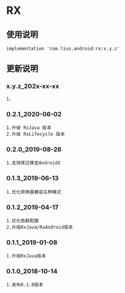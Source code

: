﻿RX
===

使用说明
---
```
implementation 'com.liux.android:rx:x.y.z'
```

更新说明
---
### x.y.z_202x-xx-xx
    1.

### 0.2.1_2020-06-02
    1.升级 RxJava 版本
    2.升级 RxLifecycle 版本

### 0.2.0_2019-08-26
    1.支持库迁移至AndroidX

### 0.1.3_2019-06-13
    1.优化转换器兼容五种模式

### 0.1.2_2019-04-17
    1.优化依赖配置
    2.升级RxJava/RxAndroid版本

### 0.1.1_2019-01-08
    1.升级RxJava版本

### 0.1.0_2018-10-14
    1.发布0.1.0版本